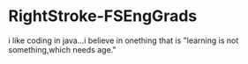 # RightStroke-FSEngGrads
i like coding in java...i believe in onething that is "learning is not something,which needs age."
